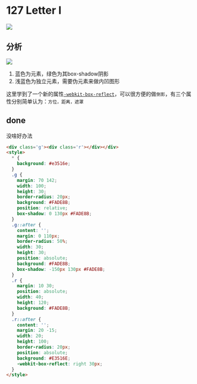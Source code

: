 # 127 Letter I

![](https://raw.githubusercontent.com/sari3l/css_battle/main/media/16771211684728/16771238810306.jpg)

## 分析

![](https://raw.githubusercontent.com/sari3l/css_battle/main/media/16771211684728/16771239972717.jpg)

1. 蓝色为元素，绿色为其box-shadow阴影
2. 浅蓝色为独立元素，需要伪元素来做内凹图形

这里学到了一个新的属性[`-webkit-box-reflect`](https://developer.mozilla.org/en-US/docs/Web/CSS/-webkit-box-reflect)，可以很方便的做`倒影`，有三个属性分别简单认为：`方位，距离，遮罩`

## done

没啥好办法

```html
<div class='g'><div class='r'></div></div>
<style>
  * {
    background: #e3516e;
  }
  .g {
    margin: 70 142;
    width: 100;
    height: 30;
    border-radius: 20px;
    background: #FADE8B;
    position: relative;
    box-shadow: 0 130px #FADE8B;
  }
  .g::after { 
    content: '';
    margin: 0 110px;
    border-radius: 50%;
    width: 30;
    height: 30;
    position: absolute;
    background: #FADE8B;
    box-shadow: -150px 130px #FADE8B;
  }
  .r {
    margin: 10 30;
    position: absolute;
    width: 40;
    height: 120;
    background: #FADE8B;
  }
  .r::after {
    content: '';
    margin: 20 -15;
    width: 20;
    height: 100;
    border-radius: 20px;
    position: absolute;
    background: #E3516E;
    -webkit-box-reflect: right 30px;
  }
</style>
```
